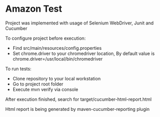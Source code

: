 # Amazon Test

Project was implemented with usage of Selenium WebDriver, Junit and Cucumber

To configure project before execution: 
  - Find src/main/resources/config.properties
  - Set chrome.driver to your chromedriver location,
By default value is chrome.driver=/usr/local/bin/chromedriver

To run tests:
  - Clone repository to your local workstation
  - Go to project root folder
  - Execute mvn verify via console
  
After execution finished, search for target/cucumber-html-report.html

Html report is being generated by maven-cucumber-reporting plugin
